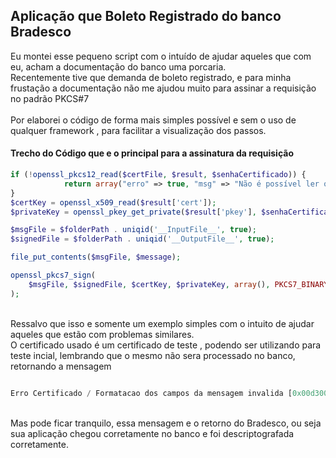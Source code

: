 ## Aplicação que Boleto Registrado do banco Bradesco

Eu montei esse pequeno script com o intuído de ajudar aqueles que com eu, acham a documentação do banco uma porcaria.<br>
Recentemente tive que demanda de boleto registrado, e para minha frustação a documentação não me ajudou muito para assinar a requisição no padrão PKCS#7<br><br>
Por elaborei o código de forma mais simples possível e sem o uso de qualquer framework , para facilitar a visualização dos passos.

#### Trecho do Código que e o principal para a assinatura da requisição
```php
if (!openssl_pkcs12_read($certFile, $result, $senhaCertificado)) {
            return array("erro" => true, "msg" => "Não é possível ler o arquivo de certificado ({$certificado}). Por favor, verifique a senha do certificado.");
}
$certKey = openssl_x509_read($result['cert']);
$privateKey = openssl_pkey_get_private($result['pkey'], $senhaCertificado);

$msgFile = $folderPath . uniqid('__InputFile__', true);
$signedFile = $folderPath . uniqid('__OutputFile__', true);

file_put_contents($msgFile, $message);

openssl_pkcs7_sign(
    $msgFile, $signedFile, $certKey, $privateKey, array(), PKCS7_BINARY | PKCS7_TEXT
);

```

<br>
Ressalvo que isso e somente um exemplo simples com o intuito de ajudar aqueles que estão com problemas similares.



<br>
O certificado usado é um certificado de teste , podendo ser utilizando para teste incial, lembrando que o mesmo não sera processado no banco, retornando a mensagem


```php

Erro Certificado / Formatacao dos campos da mensagem invalida [0x00d30003] (810)

```
<br>
Mas pode ficar tranquilo, essa mensagem e o retorno do Bradesco, ou seja sua aplicação chegou corretamente no banco e foi descriptografada corretamente.